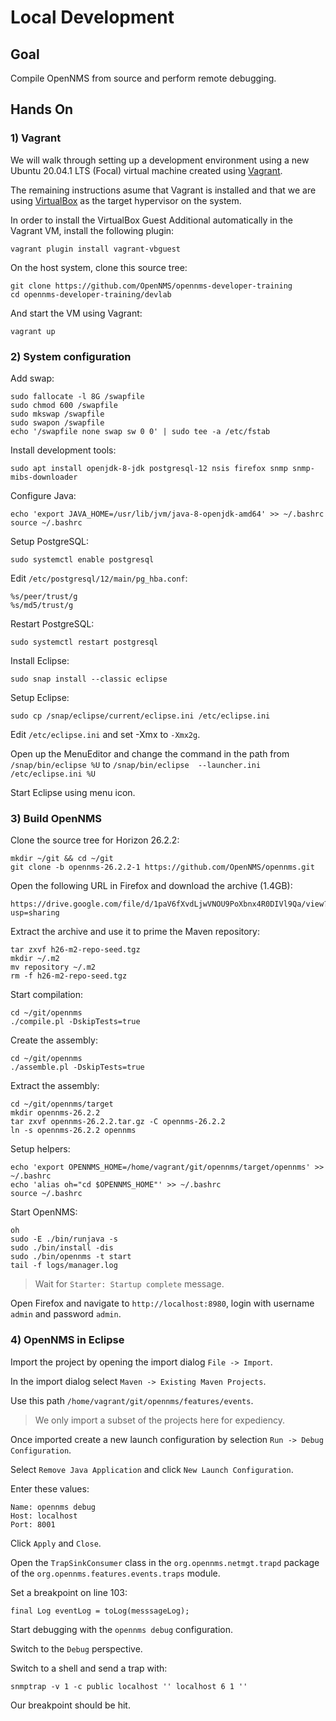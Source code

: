 
# Local Development

## Goal

Compile OpenNMS from source and perform remote debugging.

## Hands On

### 1) Vagrant

We will walk through setting up a development environment using a new Ubuntu 20.04.1 LTS (Focal) virtual machine created using [Vagrant](https://www.vagrantup.com/).

The remaining instructions asume that Vagrant is installed and that we are using [VirtualBox](https://www.virtualbox.org/) as the target hypervisor on the system.

In order to install the VirtualBox Guest Additional automatically in the Vagrant VM, install the following plugin:
```
vagrant plugin install vagrant-vbguest
```

On the host system, clone this source tree:
```
git clone https://github.com/OpenNMS/opennms-developer-training
cd opennms-developer-training/devlab
```

And start the VM using Vagrant:
```
vagrant up
```

### 2) System configuration

Add swap:
```
sudo fallocate -l 8G /swapfile
sudo chmod 600 /swapfile
sudo mkswap /swapfile
sudo swapon /swapfile
echo '/swapfile none swap sw 0 0' | sudo tee -a /etc/fstab
```

Install development tools:
```
sudo apt install openjdk-8-jdk postgresql-12 nsis firefox snmp snmp-mibs-downloader
```

Configure Java:
```
echo 'export JAVA_HOME=/usr/lib/jvm/java-8-openjdk-amd64' >> ~/.bashrc
source ~/.bashrc
```

Setup PostgreSQL:
```
sudo systemctl enable postgresql
```

Edit `/etc/postgresql/12/main/pg_hba.conf`:
```
%s/peer/trust/g
%s/md5/trust/g
```

Restart PostgreSQL:
```
sudo systemctl restart postgresql
```

Install Eclipse:
```
sudo snap install --classic eclipse
```

Setup Eclipse:
```
sudo cp /snap/eclipse/current/eclipse.ini /etc/eclipse.ini
```

Edit `/etc/eclipse.ini` and set -Xmx to `-Xmx2g`.

Open up the MenuEditor and change the command in the path from `/snap/bin/eclipse %U` to `/snap/bin/eclipse  --launcher.ini /etc/eclipse.ini %U`

Start Eclipse using menu icon.

### 3) Build OpenNMS

Clone the source tree for Horizon 26.2.2:
```
mkdir ~/git && cd ~/git
git clone -b opennms-26.2.2-1 https://github.com/OpenNMS/opennms.git
```

Open the following URL in Firefox and download the archive (1.4GB):
```
https://drive.google.com/file/d/1paV6fXvdLjwVNOU9PoXbnx4R0DIVl9Qa/view?usp=sharing
```

Extract the archive and use it to prime the Maven repository:
```
tar zxvf h26-m2-repo-seed.tgz
mkdir ~/.m2
mv repository ~/.m2
rm -f h26-m2-repo-seed.tgz
```

Start compilation:
```
cd ~/git/opennms
./compile.pl -DskipTests=true
```

Create the assembly:
```
cd ~/git/opennms
./assemble.pl -DskipTests=true
```

Extract the assembly:
```
cd ~/git/opennms/target
mkdir opennms-26.2.2
tar zxvf opennms-26.2.2.tar.gz -C opennms-26.2.2
ln -s opennms-26.2.2 opennms
```

Setup helpers:
```
echo 'export OPENNMS_HOME=/home/vagrant/git/opennms/target/opennms' >> ~/.bashrc
echo 'alias oh="cd $OPENNMS_HOME"' >> ~/.bashrc
source ~/.bashrc
```

Start OpenNMS:
```
oh
sudo -E ./bin/runjava -s
sudo ./bin/install -dis
sudo ./bin/opennms -t start
tail -f logs/manager.log
```

> Wait for `Starter: Startup complete` message.

Open Firefox and navigate to `http://localhost:8980`, login with username `admin` and password `admin`.

### 4) OpenNMS in Eclipse

Import the project by opening the import dialog `File -> Import`.

In the import dialog select `Maven -> Existing Maven Projects`.

Use this path `/home/vagrant/git/opennms/features/events`.

> We only import a subset of the projects here for expediency.

Once imported create a new launch configuration by selection `Run -> Debug Configuration`.

Select `Remove Java Application` and click `New Launch Configuration`.

Enter these values:
```
Name: opennms debug
Host: localhost
Port: 8001
```

Click `Apply` and `Close`.

Open the `TrapSinkConsumer` class in the `org.opennms.netmgt.trapd` package of the `org.opennms.features.events.traps` module.

Set a breakpoint on line 103:
```
final Log eventLog = toLog(messsageLog);
```

Start debugging with the `opennms debug` configuration.

Switch to the `Debug` perspective.

Switch to a shell and send a trap with:
```
snmptrap -v 1 -c public localhost '' localhost 6 1 ''
```

Our breakpoint should be hit.
